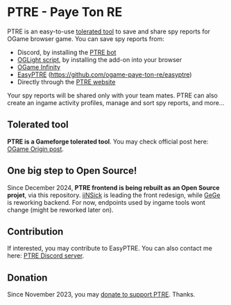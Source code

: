 # PTRE - Paye Ton RE

PTRE is an easy-to-use [tolerated tool](https://forum.origin.ogame.gameforge.com/forum/thread/37-ptre-spy-report-sharing-tool-over-discord-oglight-infinity/) to save and share spy reports for OGame browser game. You can save spy reports from:
- Discord, by installing the [PTRE bot](https://discordapp.com/oauth2/authorize?&client_id=512294332058042388&scope=bot)
- [OGLight script](https://openuserjs.org/scripts/nullNaN/OGLight), by installing the add-on into your browser
- [OGame Infinity](https://ogameinfinity.com/)
- [EasyPTRE](https://openuserjs.org/scripts/GeGe_GM/EasyPTRE) (https://github.com/ogame-paye-ton-re/easyptre)
- Directly through the [PTRE website](https://ptre.chez.gg/)

Your spy reports will be shared only with your team mates. PTRE can also create an ingame activity profiles, manage and sort spy reports, and more...

## Tolerated tool

**PTRE is a Gameforge tolerated tool**. You may check official post here: [OGame Origin post](https://forum.origin.ogame.gameforge.com/forum/thread/37-ptre-spy-report-sharing-tool-over-discord-oglight-infinity-agr/).

## One big step to Open Source!

Since December 2024, **PTRE frontend is being rebuilt as an Open Source projet**, via this repository. [iiNSick](https://github.com/Jbaukens) is leading the front redesign, while [GeGe](https://github.com/GeGeGM) is reworking backend. For now, endpoints used by ingame tools wont change (might be reworked later on).

## Contribution

If interested, you may contribute to EasyPTRE. You can also contact me here: [PTRE Discord server](https://discord.gg/WsJGC9G).

## Donation

Since November 2023, you may [donate to support PTRE](https://ko-fi.com/ptreforogame). Thanks.
